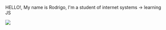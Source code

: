 HELLO!, My name is Rodrigo, I'm a student of internet systems
-> learning JS

<picture>
  <source
    srcset="https://github-readme-stats.vercel.app/api?username=rodrigoinaldo&show_icons=true&theme=merko"
    media="(prefers-color-scheme: dark)"
  />
  <source
    srcset="https://github-readme-stats.vercel.app/api?username=rodrigoinaldo&show_icons=true"
    media="(prefers-color-scheme: light), (prefers-color-scheme: no-preference)"
  />
  <img src="https://github-readme-stats.vercel.app/api?username=rodrigoinaldo&show_icons=true" />
</picture>

<div staly="display: inline_block"><br>
  <link rel="stylesheet" href="https://cdn.jsdelivr.net/gh/devicons/devicon@v2.15.1/devicon.min.css">
</div>
